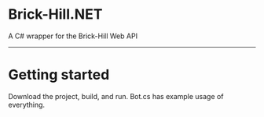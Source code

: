 <h1>Brick-Hill.NET</h1>
 A C# wrapper for the Brick-Hill Web API
 <hr>
 <h1>Getting started</h1>
 Download the project, build, and run.
 Bot.cs has example usage of everything.
